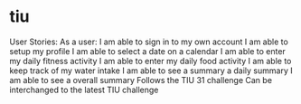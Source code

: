 # tiu


User Stories:
As a user:
I am able to sign in to my own account
I am able to setup my profile
I am able to select a date on a calendar
I am able to enter my daily fitness activity
I am able to enter my daily food activity
I am able to keep track of my water intake
I am able to see a summary a daily summary
I am able to see a overall summary
Follows the TIU 31 challenge
Can be interchanged to the latest TIU challenge
